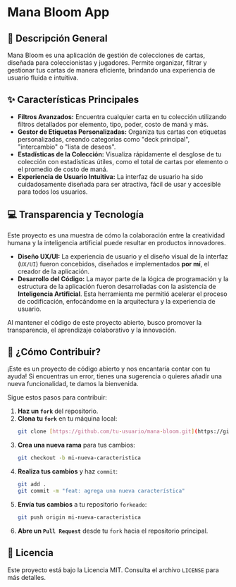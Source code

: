 # Mana Bloom App

## 🌿 Descripción General

Mana Bloom es una aplicación de gestión de colecciones de cartas, diseñada para coleccionistas y jugadores. Permite organizar, filtrar y gestionar tus cartas de manera eficiente, brindando una experiencia de usuario fluida e intuitiva.

## ✨ Características Principales

* **Filtros Avanzados:** Encuentra cualquier carta en tu colección utilizando filtros detallados por elemento, tipo, poder, costo de maná y más.
* **Gestor de Etiquetas Personalizadas:** Organiza tus cartas con etiquetas personalizadas, creando categorías como "deck principal", "intercambio" o "lista de deseos".
* **Estadísticas de la Colección:** Visualiza rápidamente el desglose de tu colección con estadísticas útiles, como el total de cartas por elemento o el promedio de costo de maná.
* **Experiencia de Usuario Intuitiva:** La interfaz de usuario ha sido cuidadosamente diseñada para ser atractiva, fácil de usar y accesible para todos los usuarios.

## 💻 Transparencia y Tecnología

Este proyecto es una muestra de cómo la colaboración entre la creatividad humana y la inteligencia artificial puede resultar en productos innovadores.

* **Diseño UX/UI:** La experiencia de usuario y el diseño visual de la interfaz (`UX/UI`) fueron concebidos, diseñados e implementados **por mí**, el creador de la aplicación.
* **Desarrollo del Código:** La mayor parte de la lógica de programación y la estructura de la aplicación fueron desarrolladas con la asistencia de **Inteligencia Artificial**. Esta herramienta me permitió acelerar el proceso de codificación, enfocándome en la arquitectura y la experiencia de usuario.

Al mantener el código de este proyecto abierto, busco promover la transparencia, el aprendizaje colaborativo y la innovación.

## 🤝 ¿Cómo Contribuir?

¡Este es un proyecto de código abierto y nos encantaría contar con tu ayuda! Si encuentras un error, tienes una sugerencia o quieres añadir una nueva funcionalidad, te damos la bienvenida.

Sigue estos pasos para contribuir:

1.  **Haz un `fork`** del repositorio.
2.  **Clona tu `fork`** en tu máquina local:
    ```bash
    git clone [https://github.com/tu-usuario/mana-bloom.git](https://github.com/tu-usuario/mana-bloom.git)
    ```
3.  **Crea una nueva rama** para tus cambios:
    ```bash
    git checkout -b mi-nueva-caracteristica
    ```
4.  **Realiza tus cambios** y haz `commit`:
    ```bash
    git add .
    git commit -m "feat: agrega una nueva característica"
    ```
5.  **Envía tus cambios** a tu repositorio `forkeado`:
    ```bash
    git push origin mi-nueva-caracteristica
    ```
6.  **Abre un `Pull Request`** desde tu `fork` hacia el repositorio principal.

## 📜 Licencia

Este proyecto está bajo la Licencia MIT. Consulta el archivo `LICENSE` para más detalles.
